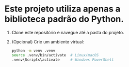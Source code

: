 # Este projeto utiliza apenas a biblioteca padrão do Python.

1. Clone este repositório e navegue até a pasta do projeto.
2. (Opcional) Crie um ambiente virtual:

   ```bash
   python -m venv .venv
   source .venv/bin/activate  # Linux/macOS
   .venv\Scripts\activate     # Windows PowerShell
   ```
